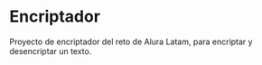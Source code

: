 # Encriptador

Proyecto de encriptador del reto de Alura Latam, para encriptar y desencriptar un texto.
